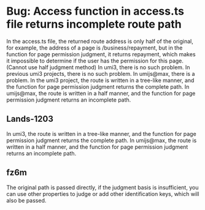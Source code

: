 # Bug: Access function in access.ts file returns incomplete route path

In the access.ts file, the returned route address is only half of the original, for example, the address of a page is /business/repayment, but in the function for page permission judgment, it returns repayment, which makes it impossible to determine if the user has the permission for this page. (Cannot use half judgment method)
In umi3, there is no such problem. In previous umi3 projects, there is no such problem. In umijs@max, there is a problem.
In the umi3 project, the route is written in a tree-like manner, and the function for page permission judgment returns the complete path. In umijs@max, the route is written in a half manner, and the function for page permission judgment returns an incomplete path.

## Lands-1203

In umi3, the route is written in a tree-like manner, and the function for page permission judgment returns the complete path. In umijs@max, the route is written in a half manner, and the function for page permission judgment returns an incomplete path.

## fz6m

The original path is passed directly, if the judgment basis is insufficient, you can use other properties to judge or add other identification keys, which will also be passed.
